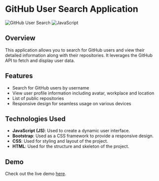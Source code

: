 # GitHub User Search Application

![GitHub User Search](https://img.shields.io/badge/GitHub-User%20Search-blue.svg)
![JavaScript](https://img.shields.io/badge/JavaScript-ES6+-yellow.svg)

## Overview

This application allows you to search for GitHub users and view their detailed information along with their repositories. It leverages the GitHub API to fetch and display user data.

## Features

- Search for GitHub users by username
- View user profile information including avatar, workplace and location
- List of public repositories 
- Responsive design for seamless usage on various devices

## Technologies Used

- **JavaScript (JS)**: Used to create a dynamic user interface.
- **Bootstrap**: Used as a CSS framework to provide a responsive design.
- **CSS**: Used for styling and layout of the project.
- **HTML**: Used for the structure and skeleton of the project.


## Demo

Check out the live demo [here](https://main--usersearchgit.netlify.app/).


